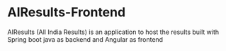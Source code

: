 # AIResults-Frontend
AIResults (All India Results) is an application to host the results built with Spring boot java as backend and Angular as frontend
